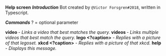 **Help screen**
__*Introduction*__
Bot created by `@Victor Forsgren#2018`, written in Typescript.

__*Commands*__
? = optional parameter

**video <query>** - *Links a video that best matches the query.*
**videos <query>** - *Links multiple videos that best match the query.*
**lego <legosetID> <?caption>** - *Replies with a picture of that legoset.*
**xkcd <xkcdID> <?caption>** - *Replies with a picture of that xkcd.*
**help** - *Displays this message.*
